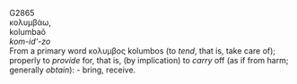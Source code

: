 <body>
  <p>G2865<br>  κολυμβάω,  <br> kolumbaō  <br><i>kom-id‘-zo </i><br>From a primary word   κολυμβος    kolumbos   (to <i>tend</i>, that is, take care of); properly to <i>provide</i> for, that is, (by implication) to <i>carry</i> off (as if from harm; generally <i>obtain</i>): - bring, receive.<br></p>
 </body>